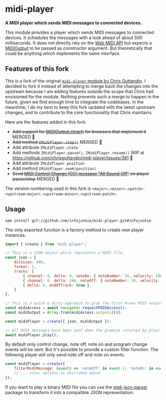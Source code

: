 # midi-player

**A MIDI player which sends MIDI messages to connected devices.**

This module provides a player which sends MIDI messages to connected devices. It schedules the messages with a look ahead of about 500 milliseconds. It does not directly rely on the [Web MIDI API](https://webaudio.github.io/web-midi-api/) but expects a [MIDIOutput](https://webaudio.github.io/web-midi-api/#midioutput-interface) to be passed as constructor argument. But theoretically that could be anything which implements the same interface.

## Features of this fork
This is a fork of the original [`midi-player` module by Chris Guttandin](https://github.com/chrisguttandin/midi-player). I decided to fork it instead of attempting to merge back the changes into the upstream because I am adding features outside the scope that Chris had envisioned for the module. Nothing prevents such a merge to happen in the future, given we find enough time to integrate the codebases. In the meantime, I do my best to keep this fork updated with the latest upstream changes, and to contribute to the core functionality that Chris maintains.

Here are the features added in this fork:
- ~~Add support for [MIDIOutput.clear()](https://developer.mozilla.org/en-US/docs/Web/API/MIDIOutput/clear) for browsers that implement it~~ MERGED :tada:
- ~~Add method `IMidiPlayer.stop()`~~ MERGED :tada:
- Add attribute `IMidiPlayer.state`
- Add methods `IMidiPlayer.pause()`, `IMidiPlayer.resume()` WIP at https://github.com/chrisguttandin/midi-player/issues/361 :construction:
- Add attribute `IMidiPlayer.position`
- Add method `IMidiPlayer.seek(position)`
- ~~Send [MIDI Control Change (CC) message "All Sound Off"](https://anotherproducer.com/online-tools-for-musicians/midi-cc-list/) on player pause/stop~~ MERGED :tada:

The version numbering used in this fork is `<major>.<minor>.<patch>-<upstream-major>.<upstream-minor>.<upstream-patch>`.

## Usage

```shell
npm install git://github.com/infojunkie/midi-player.git#infojunkie
```

The only exported function is a factory method to create new player instances.

```js
import { create } from 'midi-player';

// This is a JSON object which represents a MIDI file.
const json = {
    division: 480,
    format: 1,
    tracks: [
        { channel: 0, delta: 0, noteOn: { noteNumber: 36, velocity: 100 } },
        { channel: 0, delta: 240, noteOff: { noteNumber: 36, velocity: 64 } },
        { delta: 0, endOfTrack: true }
    ]
};

// This is a quick & dirty approach to grab the first known MIDI output.
const midiAccess = await navigator.requestMIDIAccess();
const midiOutput = Array.from(midiAccess.outputs)[0];

const midiPlayer = create({ json, midiOutput });

// All MIDI messages have been sent when the promise returned by play() resolves.
await midiPlayer.play();
```

By default only control change, note off, note on and program change events will be sent. But it's possible to provide a custom filter function. The following player will only send note off and note on events.

```js
const midiPlayer = create({
    filterMidiMessage: (event) => 'noteOff' in event || 'noteOn' in event
    // ... other options as described above
});
```

If you want to play a binary MIDI file you can use the [midi-json-parser](https://github.com/chrisguttandin/midi-json-parser) package to transform it into a compatible JSON representation.
